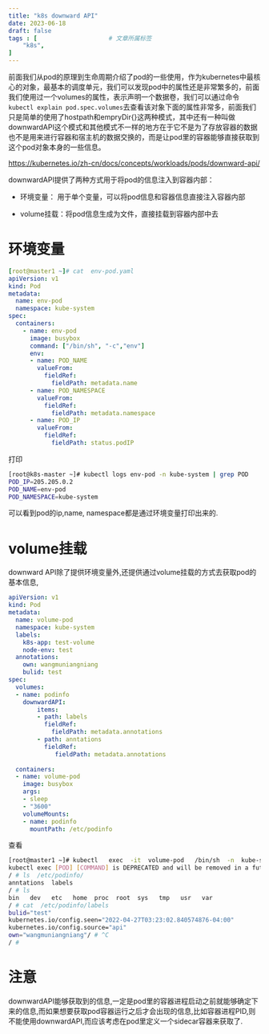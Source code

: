 ```yaml
---
title: "k8s downward API"
date: 2023-06-18
draft: false
tags : [                    # 文章所属标签
    "k8s",
]
---
```


前面我们从pod的原理到生命周期介绍了pod的一些使用，作为kubernetes中最核心的对象，最基本的调度单元，我们可以发现pod中的属性还是非常繁多的，前面我们使用过一个volumes的属性，表示声明一个数据卷，我们可以通过命令`kubectl explain pod.spec.volumes`去查看该对象下面的属性非常多，前面我们只是简单的使用了hostpath和empryDir{}这两种模式，其中还有一种叫做downwardAPI这个模式和其他模式不一样的地方在于它不是为了存放容器的数据也不是用来进行容器和宿主机的数据交换的，而是让pod里的容器能够直接获取到这个pod对象本身的一些信息。

https://kubernetes.io/zh-cn/docs/concepts/workloads/pods/downward-api/


downwardAPI提供了两种方式用于将pod的信息注入到容器内部：

- 环境变量： 用于单个变量，可以将pod信息和容器信息直接注入容器内部

- volume挂载：将pod信息生成为文件，直接挂载到容器内部中去

# 环境变量

```yaml
[root@master1 ~]# cat  env-pod.yaml 
apiVersion: v1
kind: Pod
metadata:
  name: env-pod
  namespace: kube-system
spec:
  containers:
    - name: env-pod
      image: busybox
      command: ["/bin/sh", "-c","env"]
      env:
      - name: POD_NAME
        valueFrom:
          fieldRef:
            fieldPath: metadata.name
      - name: POD_NAMESPACE
        valueFrom:
          fieldRef:
            fieldPath: metadata.namespace
      - name: POD_IP
        valueFrom:
          fieldRef:
            fieldPath: status.podIP
```

打印

```bash
[root@k8s-master ~]# kubectl logs env-pod -n kube-system | grep POD
POD_IP=205.205.0.2
POD_NAME=env-pod
POD_NAMESPACE=kube-system
```

可以看到pod的ip,name, namespace都是通过环境变量打印出来的.

# volume挂载

downward API除了提供环境变量外,还提供通过volume挂载的方式去获取pod的基本信息,

```yaml
apiVersion: v1
kind: Pod
metadata:
  name: volume-pod
  namespace: kube-system
  labels:
    k8s-app: test-volume
    node-env: test
  annotations:
    own: wangmuniangniang
    bulid: test
spec:
  volumes:
  - name: podinfo
    downwardAPI:
        items:
        - path: labels
          fieldRef:
            fieldPath: metadata.annotations
        - path: anntations
          fieldRef:
             fieldPath: metadata.annotations
 
  containers:
  - name: volume-pod
    image: busybox
    args:
    - sleep
    - "3600"
    volumeMounts:
    - name: podinfo
      mountPath: /etc/podinfo
```


查看

```bash
[root@master1 ~]# kubectl   exec  -it  volume-pod   /bin/sh  -n  kube-system
kubectl exec [POD] [COMMAND] is DEPRECATED and will be removed in a future version. Use kubectl exec [POD] -- [COMMAND] instead.
/ # ls  /etc/podinfo/
anntations  labels
/ # ls
bin   dev   etc   home  proc  root  sys   tmp   usr   var
/ # cat  /etc/podinfo/labels 
bulid="test"
kubernetes.io/config.seen="2022-04-27T03:23:02.840574876-04:00"
kubernetes.io/config.source="api"
own="wangmuniangniang"/ # ^C
/ # 

```

# 注意

downwardAPI能够获取到的信息,一定是pod里的容器进程启动之前就能够确定下来的信息,而如果想要获取pod容器运行之后才会出现的信息,比如容器进程PID,则不能使用downwardAPI,而应该考虑在pod里定义一个sidecar容器来获取了.
